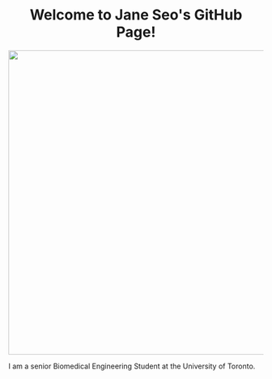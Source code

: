 <h1 align="center">
Welcome to Jane Seo's GitHub Page!
</h1>


<p align="center">
  <img width="600" src=https://github.com/janehseo/janehseo.github.io/JHS.JPG>
</p>
<p align="left">
I am a senior Biomedical Engineering Student at the University of Toronto.
</p>

